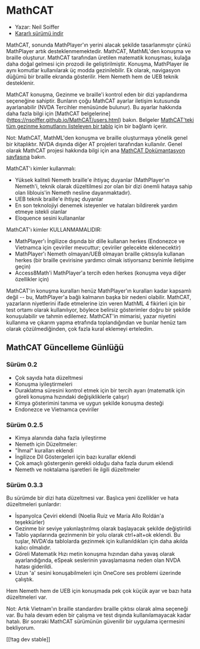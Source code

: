 # MathCAT #

* Yazar: Neil Soiffer
* [Kararlı sürümü indir][1]

MathCAT, sonunda MathPlayer'ın yerini alacak şekilde tasarlanmıştır çünkü
MathPlayer artık desteklenmemektedir. MathCAT, MathML'den konuşma ve braille
oluşturur. MathCAT tarafından üretilen matematik konuşması, kulağa daha
doğal gelmesi için prozodi ile geliştirilmiştir. Konuşma, MathPlayer ile
aynı komutlar kullanılarak üç modda gezinilebilir. Ek olarak, navigasyon
düğümü bir braille ekranda gösterilir. Hem Nemeth hem de UEB teknik
desteklenir.

MathCAT konuşma, Gezinme ve braille'i kontrol eden bir dizi yapılandırma
seçeneğine sahiptir.  Bunların çoğu MathCAT ayarlar iletişim kutusunda
ayarlanabilir (NVDA Tercihler menüsünde bulunur).  Bu ayarlar hakkında daha
fazla bilgi için [MathCAT belgelerine]
(https://nsoiffer.github.io/MathCAT/users.html) bakın.  Belgeler
[MathCAT'teki tüm gezinme komutlarını listeleyen bir
tablo](https://nsoiffer.github.io/MathCAT/nav-commands.html) için bir
bağlantı içerir.

Not: MathCAT, MathML'den konuşma ve braille oluşturmaya yönelik genel bir
kitaplıktır. NVDA dışında diğer AT projeleri tarafından kullanılır. Genel
olarak MathCAT projesi hakkında bilgi için ana [MathCAT Dokümantasyon
sayfasına](https://nsoiffer.github.io/MathCAT) bakın.


MathCAT'ı kimler kullanmalı:

* Yüksek kaliteli Nemeth braille'e ihtiyaç duyanlar (MathPlayer'ın Nemeth'i,
  teknik olarak düzeltilmesi zor olan bir dizi önemli hataya sahip olan
  liblouis'in Nemeth nesline dayanmaktadır).
* UEB teknik braille'e ihtiyaç duyanlar
* En son teknolojiyi denemek isteyenler ve hataları bildirerek yardım etmeye
  istekli olanlar
* Eloquence sesini kullananlar

MathCAT'ı kimler KULLANMAMALIDIR:

* MathPlayer'ı İngilizce dışında bir dille kullanan herkes (Endonezce ve
  Vietnamca için çeviriler mevcuttur; çeviriler gelecekte eklenecektir)
* MathPlayer'ı Nemeth olmayan/UEB olmayan braille çıktısıyla kullanan herkes
  (bir braille çevirisine yardımcı olmak istiyorsanız benimle iletişime
  geçin)
* Access8Math'i MathPlayer'a tercih eden herkes (konuşma veya diğer
  özellikler için)

MathCAT'in konuşma kuralları henüz MathPlayer'ın kuralları kadar kapsamlı
değil -- bu, MathPlayer'a bağlı kalmanın başka bir nedeni olabilir. MathCAT,
yazarların niyetlerini ifade etmelerine izin veren MathML 4 fikirleri için
bir test ortamı olarak kullanılıyor, böylece belirsiz gösterimler doğru bir
şekilde konuşulabilir ve tahmin edilemez. MathCAT'in mimarisi, yazar
niyetini kullanma ve çıkarım yapma etrafında toplandığından ve bunlar henüz
tam olarak çözülmediğinden, çok fazla kural eklemeyi erteledim.

## MathCAT Güncelleme Günlüğü

### Sürüm 0.2
* Çok sayıda hata düzeltmesi
* Konuşma iyileştirmeleri
* Duraklatma süresini kontrol etmek için bir tercih ayarı (matematik için
  göreli konuşma hızındaki değişikliklerle çalışır)
* Kimya gösterimini tanıma ve uygun şekilde konuşma desteği
* Endonezce ve Vietnamca çeviriler


### Sürüm 0.2.5
* Kimya alanında daha fazla iyileştirme
* Nemeth için Düzeltmeler:
* "İhmal" kuralları eklendi
* İngilizce Dil Göstergeleri için bazı kurallar eklendi
* Çok amaçlı göstergenin gerekli olduğu daha fazla durum eklendi
* Nemeth ve noktalama işaretleri ile ilgili düzeltmeler


### Sürüm 0.3.3
Bu sürümde bir dizi hata düzeltmesi var. Başlıca yeni özellikler ve hata
düzeltmeleri şunlardır:

* İspanyolca Çeviri eklendi (Noelia Ruiz ve María Allo Roldán'a teşekkürler)
* Gezinme bir seviye yakınlaştırılmış olarak başlayacak şekilde değiştirildi
* Tablo yapılarında gezinmenin bir yolu olarak ctrl+alt+ok eklendi. Bu
  tuşlar, NVDA'da tablolarda gezinmek için kullanıldıkları için daha akılda
  kalıcı olmalıdır.
* Göreli Matematik Hızı metin konuşma hızından daha yavaş olarak
  ayarlandığında, eSpeak seslerinin yavaşlamasına neden olan NVDA hatası
  giderildi.
* Uzun 'a' sesini konuşabilmeleri için OneCore ses problemi üzerinde
  çalıştık.

Hem Nemeth hem de UEB için konuşmada pek çok küçük ayar ve bazı hata
düzeltmeleri var.

Not: Artık Vietnam'ın braille standardını braille çıktısı olarak alma
seçeneği var. Bu hala devam eden bir çalışma ve test dışında
kullanılamayacak kadar hatalı. Bir sonraki MathCAT sürümünün güvenilir bir
uygulama içermesini bekliyorum.

[[!tag dev stable]]

[1]: https://www.nvaccess.org/addonStore/legacy?file=mathcat
